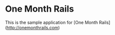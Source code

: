 # One Month Rails 

This is the sample application for 
[One Month Rails] (http://onemonthrails.com)